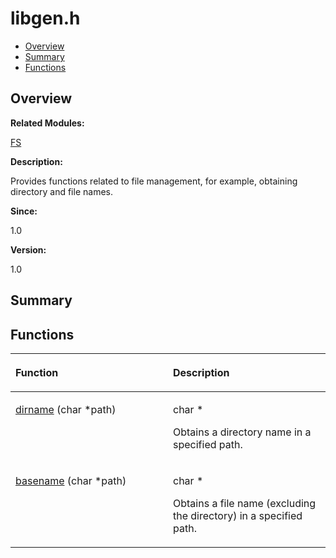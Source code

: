 # libgen.h<a name="ZH-CN_TOPIC_0000001055108023"></a>

-   [Overview](#section587095845165628)
-   [Summary](#section1457685268165628)
-   [Functions](#func-members)

## **Overview**<a name="section587095845165628"></a>

**Related Modules:**

[FS](FS.md)

**Description:**

Provides functions related to file management, for example, obtaining directory and file names. 

**Since:**

1.0

**Version:**

1.0

## **Summary**<a name="section1457685268165628"></a>

## Functions<a name="func-members"></a>

<a name="table816356760165628"></a>
<table><thead align="left"><tr id="row234544697165628"><th class="cellrowborder" valign="top" width="50%" id="mcps1.1.3.1.1"><p id="p905015971165628"><a name="p905015971165628"></a><a name="p905015971165628"></a>Function</p>
</th>
<th class="cellrowborder" valign="top" width="50%" id="mcps1.1.3.1.2"><p id="p535105236165628"><a name="p535105236165628"></a><a name="p535105236165628"></a>Description</p>
</th>
</tr>
</thead>
<tbody><tr id="row2058532351165628"><td class="cellrowborder" valign="top" width="50%" headers="mcps1.1.3.1.1 "><p id="p342861211165628"><a name="p342861211165628"></a><a name="p342861211165628"></a><a href="FS.md#gab1b6028f4625caec30c1020e737216e2">dirname</a> (char *path)</p>
</td>
<td class="cellrowborder" valign="top" width="50%" headers="mcps1.1.3.1.2 "><p id="p1827319203165628"><a name="p1827319203165628"></a><a name="p1827319203165628"></a>char * </p>
<p id="p485231766165628"><a name="p485231766165628"></a><a name="p485231766165628"></a>Obtains a directory name in a specified path. </p>
</td>
</tr>
<tr id="row1965835001165628"><td class="cellrowborder" valign="top" width="50%" headers="mcps1.1.3.1.1 "><p id="p1172135414165628"><a name="p1172135414165628"></a><a name="p1172135414165628"></a><a href="FS.md#gaa14fc3333d84f41eacc023626687aebd">basename</a> (char *path)</p>
</td>
<td class="cellrowborder" valign="top" width="50%" headers="mcps1.1.3.1.2 "><p id="p305278884165628"><a name="p305278884165628"></a><a name="p305278884165628"></a>char * </p>
<p id="p62962595165628"><a name="p62962595165628"></a><a name="p62962595165628"></a>Obtains a file name (excluding the directory) in a specified path. </p>
</td>
</tr>
</tbody>
</table>

